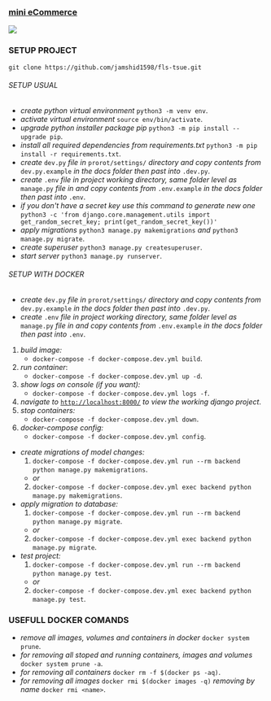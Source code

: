 ### [mini eCommerce]()

![](https://www.creativefabrica.com/wp-content/uploads/2022/06/17/Ecommerce-Logo-Design-Graphics-32523051-1.jpg)


### SETUP PROJECT

`git clone https://github.com/jamshid1598/fls-tsue.git`


###### SETUP USUAL

- _create python virtual environment_  `python3 -m venv env`.
- _activate virtual environment_ `source env/bin/activate`.
- _upgrade python installer package pip_ `python3 -m pip install --upgrade pip`.
- _install all required dependencies from requirements.txt_ `python3 -m pip install -r requirements.txt`.
- _create_ `dev.py` _file in_ `prorot/settings/` _directory and copy contents from_ `dev.py.example` _in the docs folder then past into_ `.dev.py`.
- _create_ `.env` _file in project working directory, same folder level as_ `manage.py` _file in and copy contents from_ `.env.example` _in the docs folder then past into_ `.env`.
- _if you don't have a secret key use this command to generate new one_ `python3 -c 'from django.core.management.utils import get_random_secret_key; print(get_random_secret_key())'`
- _apply migrations_ `python3 manage.py makemigrations` _and_ `python3 manage.py migrate`.
- _create superuser_ `python3 manage.py createsuperuser`.
- _start server_ `python3 manage.py runserver`.


###### SETUP WITH DOCKER
- _create_ `dev.py` _file in_ `prorot/settings/` _directory and copy contents from_ `dev.py.example` _in the docs folder then past into_ `.dev.py`.
- _create_ `.env` _file in project working directory, same folder level as_ `manage.py` _file in and copy contents from_ `.env.example` _in the docs folder then past into_ `.env`.

1. _build image:_ 
    - `docker-compose -f docker-compose.dev.yml build`.
2. _run container_:
    - `docker-compose -f docker-compose.dev.yml up -d`.
3. _show logs on console (if you want):_
    - `docker-compose -f docker-compose.dev.yml logs -f`.
4. _navigate to_ [`http://localhost:8000/`](http://localhost:8000/) _to view the working django project_.
5. _stop containers:_
    - `docker-compose -f docker-compose.dev.yml down`.
6. _docker-compose config:_
    - `docker-compose -f docker-compose.dev.yml config`.

- _create migrations of model changes:_
    1. `docker-compose -f docker-compose.dev.yml run --rm backend python manage.py makemigrations`.
    - _or_
    2. `docker-compose -f docker-compose.dev.yml exec backend python manage.py makemigrations`.
- _apply migration to database:_
    1. `docker-compose -f docker-compose.dev.yml run --rm backend python manage.py migrate`.
    - _or_
    2. `docker-compose -f docker-compose.dev.yml exec backend python manage.py migrate`.
- _test project:_
    1. `docker-compose -f docker-compose.dev.yml run --rm backend python manage.py test`.
    - _or_
    2. `docker-compose -f docker-compose.dev.yml exec backend python manage.py test`.


### USEFULL DOCKER COMANDS
- _remove all images, volumes and containers in docker_ `docker system prune`.
- _for removing all stoped and running containers, images and volumes_ `docker system prune -a`.
- _for removing all containers_ `docker rm -f $(docker ps -aq)`.
- _for removing all images_ `docker rmi $(docker images -q)` _removing by name_ `docker rmi <name>`.
